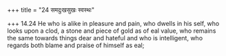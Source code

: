 +++
title = "24 समदुःखसुखः स्वस्थः"

+++
14.24 He who is alike in pleasure and pain, who dwells in his self, who
looks upon a clod, a stone and piece of gold as of eal value, who
remains the same towards things dear and hateful and who is intelligent,
who regards both blame and praise of himself as eal;
